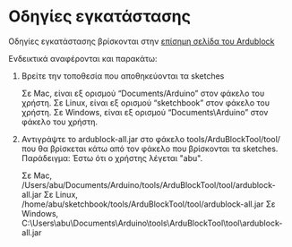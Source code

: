 # Οδηγίες εγκατάστασης

Οδηγίες εγκατάστασης βρίσκονται στην [επίσημη σελίδα του Ardublock](http://blog.ardublock.com/engetting-started-ardublockzhardublock/)

Ενδεικτικά αναφέρονται και παρακάτω:

1. Βρείτε την τοποθεσία που αποθηκεύονται τα sketches

    Σε Mac, είναι εξ ορισμού “Documents/Arduino” στον φάκελο του χρήστη.
    Σε Linux, είναι εξ ορισμού “sketchbook” στον φάκελο του χρήστη.
    Σε Windows, είναι εξ ορισμού “Documents\Arduino” στον φάκελο του χρήστη.

2. Αντιγράψτε το ardublock-all.jar στο φάκελο tools/ArduBlockTool/tool/ που θα βρίσκεται κάτω από τον φάκελο που βρίσκονται τα sketches. Παράδειγμα: Έστω ότι ο χρήστης λέγεται "abu".
    
    Σε Mac, /Users/abu/Documents/Arduino/tools/ArduBlockTool/tool/ardublock-all.jar
    Σε Linux, /home/abu/sketchbook/tools/ArduBlockTool/tool/ardublock-all.jar
    Σε Windows, C:\Users\abu\Documents\Arduino\tools\ArduBlockTool\tool\ardublock-all.jar
